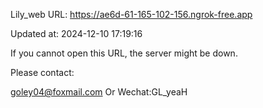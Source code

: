Lily_web URL: https://ae6d-61-165-102-156.ngrok-free.app

Updated at: 2024-12-10 17:19:16

If you cannot open this URL, the server might be down.

Please contact: 

goley04@foxmail.com Or Wechat:GL_yeaH